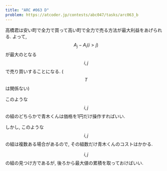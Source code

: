 ```yaml
---
title: "ARC #063 D"
problem: https://atcoder.jp/contests/abc047/tasks/arc063_b
---
```

高橋君は安い町で全力で買って高い町で全力で売る方法が最大利益をあげられる. よって, $$ A_j-A_i (i \gt j) $$ が最大のとなる $$ i, j $$ で売り買いすることになる. ($$ T $$ は関係ない)

このような $$ i, j $$ の組のどちらかで青木くんは価格を1円だけ操作すればいい.

しかし, このような $$ i, j $$ の組は複数ある場合があるので, その組数だけ青木くんのコストはかかる.

$$ i, j $$ の組の見つけ方であるが, 後ろから最大値の累積を取っておけばいい.
